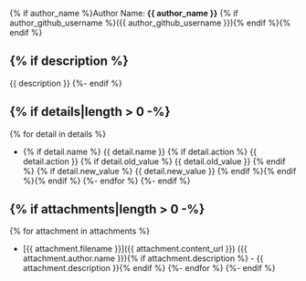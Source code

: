 {% if author_name %}Author Name: **{{ author_name }}** {% if author_github_username %}({{ author_github_username }}){% endif %}{% endif %}

{% if description %}
---
{{ description }}
{%- endif %}

{% if details|length > 0 -%}
---
{% for detail in details %}
- {% if detail.name %} {{ detail.name }} {% if detail.action %} {{ detail.action }} {% if detail.old_value %} {{ detail.old_value }} {% endif %} {% if detail.new_value %} {{ detail.new_value }} {% endif %}{% endif %}{% endif %}
{%- endfor %}
{%- endif %}

{% if attachments|length > 0 -%}
---
{% for attachment in attachments %}
- [{{ attachment.filename }}]({{ attachment.content_url }}) ({{ attachment.author.name }}){% if attachment.description %} - {{ attachment.description }}{% endif %}
{%- endfor %}
{%- endif %}
